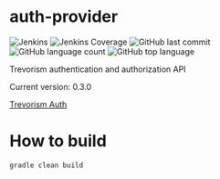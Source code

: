 # auth-provider
![Jenkins](https://img.shields.io/jenkins/build/http/trevorism-build.eastus.cloudapp.azure.com/auth-provider)
![Jenkins Coverage](https://img.shields.io/jenkins/coverage/jacoco/http/trevorism-build.eastus.cloudapp.azure.com/auth-provider)
![GitHub last commit](https://img.shields.io/github/last-commit/trevorism/auth-provider)
![GitHub language count](https://img.shields.io/github/languages/count/trevorism/auth-provider)
![GitHub top language](https://img.shields.io/github/languages/top/trevorism/auth-provider)

Trevorism authentication and authorization API

Current version: 0.3.0

[Trevorism Auth](https://auth.trevorism.com/)

# How to build
`gradle clean build`